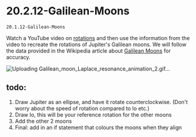 # 20.2.12-Galilean-Moons
```
20.1.12-Galilean-Moons
```


Watch a YouTube video on [rotations](https://www.youtube.com/watch?v=o9sgjuh-CBM&ab_channel=TheCodingTrain) and then use the information from the video to recreate the rotations of Jupiter's Galilean moons. We will follow the data provided in the Wikipedia article about [Galilean Moons](https://en.wikipedia.org/wiki/Galilean_moons) for accuracy.

![Uploading Galilean_moon_Laplace_resonance_animation_2.gif…]()

## todo:
1. Draw Jupiter as an ellipse, and have it rotate counterclockwise. (Don't worry about the speed of rotation compared to Io etc.)
2. Draw Io, this will be your reference rotation for the other moons
3. Add the other 2 moons
4. Final: add in an if statement that colours the moons when they align
